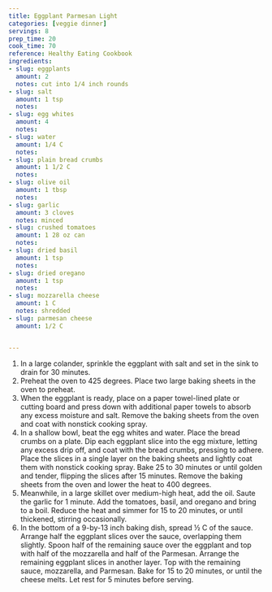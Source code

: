 ```yaml
---
title: Eggplant Parmesan Light
categories: [veggie dinner]
servings: 8
prep_time: 20
cook_time: 70
reference: Healthy Eating Cookbook
ingredients:
- slug: eggplants
  amount: 2
  notes: cut into 1/4 inch rounds
- slug: salt
  amount: 1 tsp
  notes:
- slug: egg whites
  amount: 4
  notes:
- slug: water
  amount: 1/4 C
  notes:
- slug: plain bread crumbs
  amount: 1 1/2 C
  notes:
- slug: olive oil
  amount: 1 tbsp
  notes:
- slug: garlic
  amount: 3 cloves
  notes: minced
- slug: crushed tomatoes
  amount: 1 28 oz can
  notes:
- slug: dried basil
  amount: 1 tsp
  notes:
- slug: dried oregano
  amount: 1 tsp
  notes:
- slug: mozzarella cheese
  amount: 1 C
  notes: shredded
- slug: parmesan cheese
  amount: 1/2 C


---
```


1. In a large colander, sprinkle the eggplant with salt and set in the sink to drain for 30 minutes.
2. Preheat the oven to 425 degrees. Place two large baking sheets in the oven to preheat.
3. When the eggplant is ready, place on a paper towel-lined plate or cutting board and press down with additional paper towels to absorb any excess moisture and salt. Remove the baking sheets from the oven and coat with nonstick cooking spray.
4. In a shallow bowl, beat the egg whites and water. Place the bread crumbs on a plate. Dip each eggplant slice into the egg mixture, letting any excess drip off, and coat with the bread crumbs, pressing to adhere. Place the slices in a single layer on the baking sheets and lightly coat them with nonstick cooking spray. Bake 25 to 30 minutes or until golden and tender, flipping the slices after 15 minutes. Remove the baking sheets from the oven and lower the heat to 400 degrees.
5. Meanwhile, in a large skillet over medium-high heat, add the oil. Saute the garlic for 1 minute. Add the tomatoes, basil, and oregano and bring to a boil. Reduce the heat and simmer for 15 to 20 minutes, or until thickened, stirring occasionally.
6. In the bottom of a 9-by-13 inch baking dish, spread ½ C of the sauce. Arrange half the eggplant slices over the sauce, overlapping them slightly. Spoon half of the remaining sauce over the eggplant and top with half of the mozzarella and half of the Parmesan. Arrange the remaining eggplant slices in another layer. Top with the remaining sauce, mozzarella, and Parmesan. Bake for 15 to 20 minutes, or until the cheese melts. Let rest for 5 minutes before serving.
